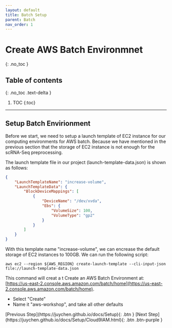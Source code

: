 ```yaml
---
layout: default
title: Batch Setup
parent: Batch
nav_order: 1
---
```


# Create AWS Batch Environmnet
{: .no_toc }

## Table of contents
{: .no_toc .text-delta }

1. TOC
{:toc}

---

## Setup Batch Envirionment

Before we start, we need to setup a launch template of EC2 instance for our computing environments for AWS batch. Because we have mentioned in the previous section that the storage of EC2 instance is not enough for the scRNA-Seq preprocessing.

The launch template file in our project (launch-template-data.json) is shown as follows:
```json
{
    "LaunchTemplateName": "increase-volume",
    "LaunchTemplateData": {
        "BlockDeviceMappings": [
            {
                "DeviceName": "/dev/xvda",
                "Ebs": {
                    "VolumeSize": 100,
                    "VolumeType": "gp2"
                }
            }
        ]
    }
}
```
With this template name "increase-volume", we can encrease the default storage of EC2 instances to 100GB. We can run the following script: 

```shell
aws ec2 --region ${AWS_REGION} create-launch-template --cli-input-json file://launch-template-data.json
```


This command will creat a t
Create an AWS Batch Environment at: [https://us-east-2.console.aws.amazon.com/batch/home](https://us-east-2.console.aws.amazon.com/batch/home).

- Select "Create"
- Name it "aws-workshop", and take all other defaults

<div class="code-example" markdown="1">
[Previous Step](https://juychen.github.io/docs/Setup){: .btn }
[Next Step](https://juychen.github.io/docs/Setup/Cloud9IAM.html){: .btn .btn-purple }
</div>
